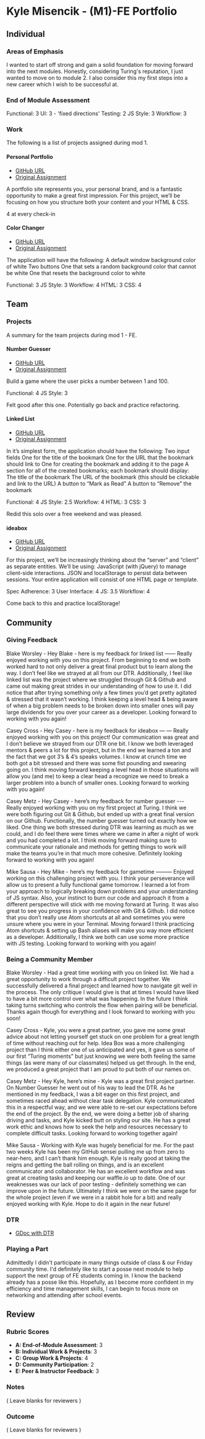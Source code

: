 # Kyle Misencik - (M1)-FE Portfolio
## Individual

### Areas of Emphasis
I wanted to start off strong and gain a solid foundation for moving forward into the
next modules. Honestly, considering Turing's reputation, I just wanted to move on to module 2.
I also consider this my first steps into a new career which I wish to be successful at.


### End of Module Assessment

Functional: 3 UI: 3 - 'fixed directions' Testing: 2 JS Style: 3 Workflow: 3

### Work

The following is a list of projects assigned during mod 1.

#### Personal Portfolio

* [GitHub URL](https://github.com/kylem038/portfolio)
* [Original Assignment](http://frontend.turing.io/projects/portfolio-first-draft.html)

A portfolio site represents you, your personal brand, and is a fantastic opportunity to make a great first impression. For this project, we’ll be focusing on how you structure both your content and your HTML & CSS.

4 at every check-in

#### Color Changer

* [GitHub URL](https://github.com/kylem038/color-changer-solo)
* [Original Assignment](http://frontend.turing.io/projects/color-changer.html)

The application will have the following:
A default window background color of white
Two buttons
One that sets a random background color that cannot be white
One that resets the background color to white

Functional: 3
JS Style: 3
Workflow: 4
HTML: 3
CSS: 4

## Team

### Projects

A summary for the team projects during mod 1 - FE.

#### Number Guesser

* [GitHub URL](https://github.com/kylem038/Number-Guesser)
* [Original Assignment](http://frontend.turing.io/projects/number-guesser.html)

Build a game where the user picks a number between 1 and 100.

Functional: 4
JS Style: 3

Felt good after this one. Potentially go back and practice refactoring.

#### Linked List

* [GitHub URL](https://github.com/kylem038/linked-list)
* [Original Assignment](http://frontend.turing.io/projects/linked-list.html)

In it’s simplest form, the application should have the following:
Two input fields
One for the title of the bookmark
One for the URL that the bookmark should link to
One for creating the bookmark and adding it to the page
A section for all of the created bookmarks; each bookmark should display:
The title of the bookmark
The URL of the bookmark (this should be clickable and link to the URL)
A button to “Mark as Read”
A button to “Remove” the bookmark

Functional: 4
JS Style: 2.5
Workflow: 4
HTML: 3
CSS: 3

Redid this solo over a free weekend and was pleased.

#### ideabox

* [GitHub URL](https://github.com/kylem038/ideabox)
* [Original Assignment](http://frontend.turing.io/projects/ideabox.html)

For this project, we’ll be increasingly thinking about the “server” and “client” as separate entities. We’ll be using:
JavaScript (with jQuery) to manage client-side interactions.
JSON and localStorage to persist data between sessions.
Your entire application will consist of one HTML page or template.

Spec Adherence: 3
User Interface: 4
JS: 3.5
Workflow: 4

Come back to this and practice localStorage!

## Community

### Giving Feedback

Blake Worsley - Hey Blake - here is my feedback for linked list —— Really enjoyed working with you on this project. From beginning to end we both worked hard to not only deliver a great final product but to learn along the way. I don’t feel like we strayed at all from our DTR. Additionally, I feel like linked list was the project where we struggled through Git & Github and came out making great strides in our understanding of how to use it. I did notice that after trying something only a few times you’d get pretty agitated & stressed that it wasn’t working. I think keeping a level head & being aware of when a big problem needs to be broken down into smaller ones will pay large dividends for you over your career as a developer. Looking forward to working with you again!

Casey Cross - Hey Casey - here is my feedback for ideabox — — Really enjoyed working with you on this project! Our communication was great and I don’t believe we strayed from our DTR one bit. I know we both leveraged mentors & peers a lot for this project, but in the end we learned a ton and the fact that we got 3’s & 4’s speaks volumes. I know at crunch time we both got a bit stressed and there was some fist pounding and swearing going on. I think moving forward keeping a level head in those situations will allow you (and me) to keep a clear head a recognize we need to break a larger problem into a bunch of smaller ones. Looking forward to working with you again!

Casey Metz - Hey Casey - here’s my feedback for number guesser --- Really enjoyed working with you on my first project at Turing. I think we were both figuring out Git & Github, but ended up with a great final version on our Github. Functionally, the number guesser turned out exactly how we liked. One thing we both stressed during DTR was learning as much as we could, and I do feel there were times where we came in after a night of work and you had completed a lot. I think moving forward making sure to communicate your rationale and methods for getting things to work will make the teams you’re in that much more cohesive. Definitely looking forward to working with you again!

Mike Sausa - Hey Mike - here’s my feedback for gametime ——— Enjoyed working on this challenging project with you. I think your perseverance will allow us to present a fully functional game tomorrow. I learned a lot from your approach to logically breaking down problems and your understanding of JS syntax. Also, your instinct to burn our code and approach it from a different perspective will stick with me moving forward at Turing. It was also great to see you progress in your confidence with Git & Github. I did notice that you don’t really use Atom shortcuts at all and sometimes you were unsure where you were in your Terminal. Moving forward I think practicing Atom shortcuts & setting up Bash aliases will make you way more efficient as a developer. Additionally, I think we both can use some more practice with JS testing. Looking forward to working with you again!

### Being a Community Member

Blake Worsley - Had a great time working with you on linked list. We had a great opportunity to work through a difficult project together. We successfully delivered a final project and learned how to navigate git well in the process. The only critique I would give is that at times I would have liked to have a bit more control over what was happening. In the future I think taking turns switching who controls the flow when pairing will be beneficial. Thanks again though for everything and I look forward to working with you soon!

Casey Cross - Kyle, you were a great partner, you gave me some great advice about not letting yourself get stuck on one problem for a great length of time without reaching out for help.  Idea Box was a more challenging project than I think either one of us anticipated and yes, it gave us some of our first “Turing moments” but just knowing we were both feeling the same things (as were many of our classmates)  helped us get through.  In the end, we produced a great project that I am proud to put both of our names on.

Casey Metz - Hey Kyle, here’s mine - Kyle was a great first project partner. On Number Guesser he went out of his way to lead the DTR. As he mentioned in my feedback, I was a bit eager on this first project, and sometimes raced ahead without clear task delegation. Kyle communicated this in a respectful way, and we were able to re-set our expectations before the end of the project. By the end, we were doing a better job of sharing driving and tasks, and Kyle kicked butt on styling our site. He has a great work ethic and knows how to seek the help and resources necessary to complete difficult tasks. Looking forward to working together again!

Mike Sausa - Working with Kyle was hugely beneficial for me. For the past two weeks Kyle has been my GitHub sensei pulling me up from zero to near-hero, and I can’t thank him enough. Kyle is really good at taking the reigns and getting the ball rolling on things, and is an excellent communicator and collaborator. He has an excellent workflow and was great at creating tasks and keeping our waffle.io up to date. One of our weaknesses was our lack of poor testing - definitely something we can improve upon in the future. Ultimately I think we were on the same page for the whole project (even if we were in a rabbit hole for a bit) and really enjoyed working with Kyle. Hope to do it again in the near future!

### DTR

* [GDoc with DTR](https://docs.google.com/document/d/1MvoOhU9hGoCKN7PmN5Jw3Sk1FOLYYvkt6tOhYyq_yJY/edit?usp=sharing)

### Playing a Part

Admittedly I didn't participate in many things outside of class & our Friday community time. I'd definitely like
to start a posse next module to help support the next group of FE students coming in. I know the backend already has
a posse like this. Hopefully, as I become more confident in my efficiency and time management skills, I can begin to
focus more on networking and attending after school events.

## Review

### Rubric Scores

* **A: End-of-Module Assessment**: 3
* **B: Individual Work & Projects**: 3
* **C: Group Work & Projects**: 4
* **D: Community Participation**: 2
* **E: Peer & Instructor Feedback**: 3

### Notes

( Leave blanks for reviewers )

### Outcome

( Leave blanks for reviewers )
